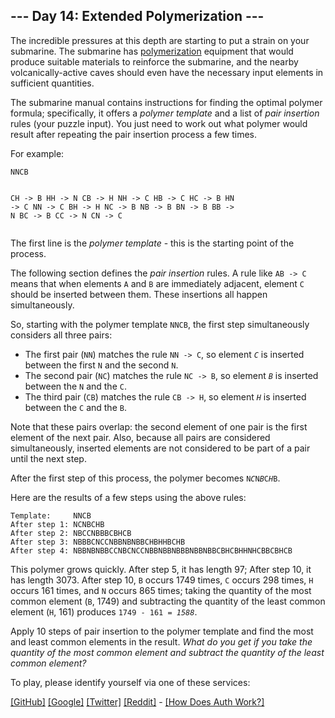 <main>
<article class="day-desc"><h2>--- Day 14: Extended Polymerization ---</h2><p>The incredible pressures at this depth are starting to put a strain on your submarine. The submarine has <a href="https://en.wikipedia.org/wiki/Polymerization" target="_blank">polymerization</a> equipment that would produce suitable materials to reinforce the submarine, and the nearby volcanically-active caves should even have the necessary input elements in sufficient quantities.</p>
<p>The submarine manual contains <span title="HO&#xa;&#xa;HO -&gt; OH">instructions</span> for finding the optimal polymer formula; specifically, it offers a <em>polymer template</em> and a list of <em>pair insertion</em> rules (your puzzle input). You just need to work out what polymer would result after repeating the pair insertion process a few times.</p>
<p>For example:</p>
<pre><code>NNCB

CH -&gt; B
HH -&gt; N
CB -&gt; H
NH -&gt; C
HB -&gt; C
HC -&gt; B
HN -&gt; C
NN -&gt; C
BH -&gt; H
NC -&gt; B
NB -&gt; B
BN -&gt; B
BB -&gt; N
BC -&gt; B
CC -&gt; N
CN -&gt; C
</code></pre>
<p>The first line is the <em>polymer template</em> - this is the starting point of the process.</p>
<p>The following section defines the <em>pair insertion</em> rules. A rule like <code>AB -&gt; C</code> means that when elements <code>A</code> and <code>B</code> are immediately adjacent, element <code>C</code> should be inserted between them. These insertions all happen simultaneously.</p>
<p>So, starting with the polymer template <code>NNCB</code>, the first step simultaneously considers all three pairs:</p>
<ul>
<li>The first pair (<code>NN</code>) matches the rule <code>NN -&gt; C</code>, so element <code><em>C</em></code> is inserted between the first <code>N</code> and the second <code>N</code>.</li>
<li>The second pair (<code>NC</code>) matches the rule <code>NC -&gt; B</code>, so element <code><em>B</em></code> is inserted between the <code>N</code> and the <code>C</code>.</li>
<li>The third pair (<code>CB</code>) matches the rule <code>CB -&gt; H</code>, so element <code><em>H</em></code> is inserted between the <code>C</code> and the <code>B</code>.</li>
</ul>
<p>Note that these pairs overlap: the second element of one pair is the first element of the next pair. Also, because all pairs are considered simultaneously, inserted elements are not considered to be part of a pair until the next step.</p>
<p>After the first step of this process, the polymer becomes <code>N<em>C</em>N<em>B</em>C<em>H</em>B</code>.</p>
<p>Here are the results of a few steps using the above rules:</p>
<pre><code>Template:     NNCB
After step 1: NCNBCHB
After step 2: NBCCNBBBCBHCB
After step 3: NBBBCNCCNBBNBNBBCHBHHBCHB
After step 4: NBBNBNBBCCNBCNCCNBBNBBNBBBNBBNBBCBHCBHHNHCBBCBHCB
</code></pre>
<p>This polymer grows quickly. After step 5, it has length 97; After step 10, it has length 3073. After step 10, <code>B</code> occurs 1749 times, <code>C</code> occurs 298 times, <code>H</code> occurs 161 times, and <code>N</code> occurs 865 times; taking the quantity of the most common element (<code>B</code>, 1749) and subtracting the quantity of the least common element (<code>H</code>, 161) produces <code>1749 - 161 = <em>1588</em></code>.</p>
<p>Apply 10 steps of pair insertion to the polymer template and find the most and least common elements in the result. <em>What do you get if you take the quantity of the most common element and subtract the quantity of the least common element?</em></p>
</article>
<p>To play, please identify yourself via one of these services:</p>
<p><a href="/auth/github">[GitHub]</a> <a href="/auth/google">[Google]</a> <a href="/auth/twitter">[Twitter]</a> <a href="/auth/reddit">[Reddit]</a> <span class="quiet">- <a href="/about#faq_auth">[How Does Auth Work?]</a></span></p>
</main>
